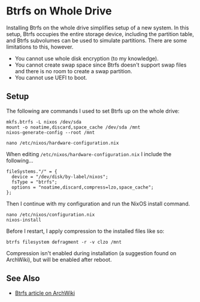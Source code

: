 Btrfs on Whole Drive
====================

Installing Btrfs on the whole drive simplifies setup of a new system.  In this
setup, Btrfs occupies the entire storage device, including the partition table,
and Btrfs subvolumes can be used to simulate partitions.  There are some
limitations to this, however.

* You cannot use whole disk encryption (to my knowledge).
* You cannot create swap space since Btrfs doesn't support swap files and there
  is no room to create a swap partition.
* You cannot use UEFI to boot.

Setup
-----

The following are commands I used to set Btrfs up on the whole drive:

    mkfs.btrfs -L nixos /dev/sda
    mount -o noatime,discard,space_cache /dev/sda /mnt
    nixos-generate-config --root /mnt

    nano /etc/nixos/hardware-configuration.nix

When editing `/etc/nixos/hardware-configuration.nix` I include the following...

    fileSystems."/" = {
      device = "/dev/disk/by-label/nixos";
      fsType = "btrfs";
      options = "noatime,discard,compress=lzo,space_cache";
    };

Then I continue with my configuration and run the NixOS install command.

    nano /etc/nixos/configuration.nix
    nixos-install

Before I restart, I apply compression to the installed files like so:

    btrfs filesystem defragment -r -v clzo /mnt

Compression isn't enabled during installation (a suggestion found on ArchWiki),
but will be enabled after reboot.

See Also
--------

* [Btrfs article on ArchWiki](https://wiki.archlinux.org/index.php/Btrfs)
